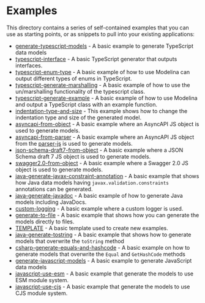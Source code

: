 # Examples

This directory contains a series of self-contained examples that you can use as starting points, or as snippets to pull into your existing applications:

- [generate-typescript-models](./generate-typescript-models) - A basic example to generate TypeScript data models
- [typescript-interface](./typescript-interface) - A basic TypeScript generator that outputs interfaces.
- [typescript-enum-type](./typescript-enum-type) - A basic example of how to use Modelina can output different types of enums in TypeScript.
- [typescript-generate-marshalling](./typescript-generate-marshalling) - A basic example of how to use the un/marshalling functionality of the typescript class.
- [typescript-generate-example](./typescript-generate-example) - A basic example of how to use Modelina and output a TypeScript class with an example function.
- [indentation-type-and-size](./indentation-type-and-size) - This example shows how to change the indentation type and size of the generated model.
- [asyncapi-from-object](./asyncapi-from-object) - A basic example where an AsyncAPI JS object is used to generate models.
- [asyncapi-from-parser](./asyncapi-from-parser) - A basic example where an AsyncAPI JS object from the [parser-js](https://github.com/asyncapi/parser-js) is used to generate models.
- [json-schema-draft7-from-object](./json-schema-draft7-from-object) - A basic example where a JSON Schema draft 7 JS object is used to generate models.
- [swagger2.0-from-object](./swagger2.0-from-object) - A basic example where a Swagger 2.0 JS object is used to generate models.
- [java-generate-javax-constraint-annotation](./java-generate-javax-constraint-annotation) - A basic example that shows how Java data models having `javax.validation.constraints` annotations can be generated.
- [java-generate-javadoc](./java-generate-javadoc) - A basic example of how to generate Java models including JavaDocs.
- [custom-logging](./custom-logging) - A basic example where a custom logger is used.
- [generate-to-file](./generate-to-file) - A basic example that shows how you can generate the models directly to files.
- [TEMPLATE](./TEMPLATE) - A basic template used to create new examples.
- [java-generate-tostring](./java-generate-tostring) - A basic example that shows how to generate models that overwrite the `toString` method
- [csharp-generate-equals-and-hashcode](./csharp-generate-equals-and-hashcode) - A basic example on how to generate models that overwrite the `Equal` and `GetHashCode` methods
- [generate-javascript-models](./generate-javascript-models) - A basic example to generate JavaScript data models
- [javascript-use-esm](./javascript-use-esm) - A basic example that generate the models to use ESM module system.
- [javascript-use-cjs](./javascript-use-cjs) - A basic example that generate the models to use CJS module system.

